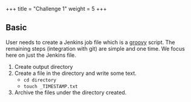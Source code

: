 +++
title = "Challenge 1"
weight = 5
+++

## Basic
User needs to create a Jenkins job file which is a [groovy](http://groovy-lang.org) script. The remaining steps (integration with git) are simple and one time. We focus here on just the Jenkins file.


1. Create output directory
2. Create a file in the directory and write some text.
    - `cd directory`
    - `touch _TIMESTAMP.txt`
3. Archive the files under the directory created.
